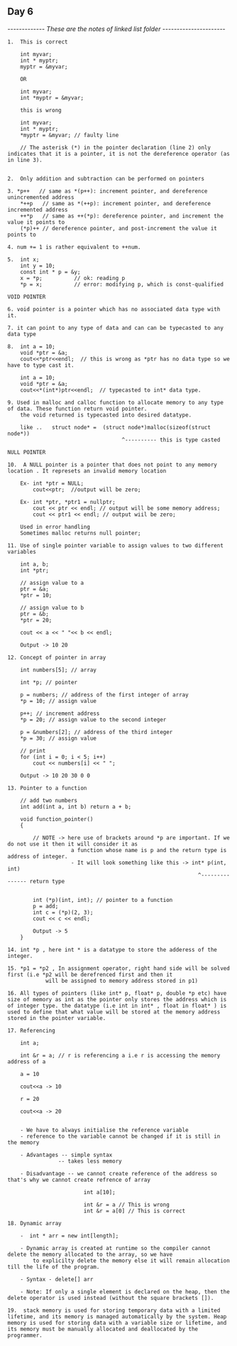 ## Day 6

_------------- These are the notes of linked list folder ----------------------_

    1.  This is correct

        int myvar;
        int * myptr;
        myptr = &myvar;

        OR

        int myvar;
        int *myptr = &myvar;

        this is wrong

        int myvar;
        int * myptr;
        *myptr = &myvar; // faulty line

        // The asterisk (*) in the pointer declaration (line 2) only indicates that it is a pointer, it is not the dereference operator (as in line 3).


    2.  Only addition and subtraction can be performed on pointers

    3. *p++   // same as *(p++): increment pointer, and dereference unincremented address
        *++p   // same as *(++p): increment pointer, and dereference incremented address
        ++*p   // same as ++(*p): dereference pointer, and increment the value it points to
        (*p)++ // dereference pointer, and post-increment the value it points to

    4. num += 1 is rather equivalent to ++num.

    5.  int x;
        int y = 10;
        const int * p = &y;
        x = *p;          // ok: reading p
        *p = x;          // error: modifying p, which is const-qualified

    VOID POINTER

    6. void pointer is a pointer which has no associated data type with it.

    7. it can point to any type of data and can can be typecasted to any data type

    8.  int a = 10;
        void *ptr = &a;
        cout<<*ptr<<endl;  // this is wrong as *ptr has no data type so we have to type cast it.

        int a = 10;
        void *ptr = &a;
        cout<<*(int*)ptr<<endl;  // typecasted to int* data type.

    9. Used in malloc and calloc function to allocate memory to any type of data. These function return void pointer.
        the void returned is typecasted into desired datatype.

        like ..   struct node* =  (struct node*)malloc(sizeof(struct node*))
                                        ^---------- this is type casted

    NULL POINTER

    10.  A NULL pointer is a pointer that does not point to any memory location . It represets an invalid memory location

        Ex- int *ptr = NULL;
            cout<<ptr;  //output will be zero;

        Ex- int *ptr, *ptr1 = nullptr;
            cout << ptr << endl; // output will be some memory address;
            cout << ptr1 << endl; // output wiil be zero;

        Used in error handling
        Sometimes malloc returns null pointer;

    11. Use of single pointer variable to assign values to two different variables

        int a, b;
        int *ptr;

        // assign value to a
        ptr = &a;
        *ptr = 10;

        // assign value to b
        ptr = &b;
        *ptr = 20;

        cout << a << " "<< b << endl;

        Output -> 10 20

    12. Concept of pointer in array

        int numbers[5]; // array

        int *p; // pointer

        p = numbers; // address of the first integer of array
        *p = 10; // assign value

        p++; // increment address
        *p = 20; // assign value to the second integer

        p = &numbers[2]; // address of the third integer
        *p = 30; // assign value

        // print
        for (int i = 0; i < 5; i++)
            cout << numbers[i] << " ";

        Output -> 10 20 30 0 0

    13. Pointer to a function

        // add two numbers
        int add(int a, int b) return a + b;

        void function_pointer()
        {

            // NOTE -> here use of brackets around *p are important. If we do not use it then it will consider it as
                        a function whose name is p and the return type is address of integer.
                        - It will look something like this -> int* p(int, int)
                                                                ^--------------- return type


            int (*p)(int, int); // pointer to a function
            p = add;
            int c = (*p)(2, 3);
            cout << c << endl;

            Output -> 5
        }

    14. int *p , here int * is a datatype to store the adderess of the integer.

    15. *p1 = *p2 , In assignment operator, right hand side will be solved first (i.e *p2 will be derefrenced first and then it
                will be assigned to memory address stored in p1)

    16. All types of pointers (like int* p, float* p, double *p etc) have size of memory as int as the pointer only stores the address which is of integer type. the datatype (i.e int in int* , float in float* ) is used to define that what value will be stored at the memory address stored in the pointer variable.

    17. Referencing

        int a;

        int &r = a; // r is referencing a i.e r is accessing the memory address of a

        a = 10

        cout<<a -> 10

        r = 20

        cout<<a -> 20


        - We have to always initialise the reference variable
        - reference to the variable cannot be changed if it is still in the memory

        - Advantages -- simple syntax
                    -- takes less memory

        - Disadvantage -- we cannot create reference of the address so that's why we cannot create refrence of array

                            int a[10];

                            int &r = a // This is wrong
                            int &r = a[0] // This is correct

    18. Dynamic array

        -  int * arr = new int[length];

        - Dynamic array is created at runtime so the compiler cannot delete the memory allocated to the array, so we have
            to explicilty delete the memory else it will remain allocation till the life of the program.

        - Syntax - delete[] arr

        - Note: If only a single element is declared on the heap, then the delete operator is used instead (without the square brackets []).

    19.  stack memory is used for storing temporary data with a limited lifetime, and its memory is managed automatically by the system. Heap memory is used for storing data with a variable size or lifetime, and its memory must be manually allocated and deallocated by the programmer.
